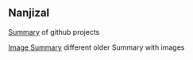 ## Nanjizal

[Summary](https://nanjizal.github.io/Summary/README.md) of github projects

[Image Summary](https://nanjizal.github.io/Xperimental/README.md) different older Summary with images
